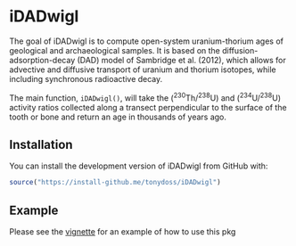 
<!-- README.md is generated from README.Rmd. Please edit that file -->

# iDADwigl

The goal of iDADwigl is to compute open-system uranium-thorium ages of
geological and archaeological samples. It is based on the
diffusion-adsorption-decay (DAD) model of Sambridge et al. (2012), which
allows for advective and diffusive transport of uranium and thorium
isotopes, while including synchronous radioactive decay.

The main function, `iDADwigl()`, will take the
(<sup>230</sup>Th/<sup>238</sup>U) and (<sup>234</sup>U/<sup>238</sup>U)
activity ratios collected along a transect perpendicular to the surface
of the tooth or bone and return an age in thousands of years ago.

## Installation

You can install the development version of iDADwigl from GitHub with:

``` r
source("https://install-github.me/tonydoss/iDADwigl")
```

## Example

Please see the [vignette](articles/idadwigl.pdf) for an example of how
to use this pkg
